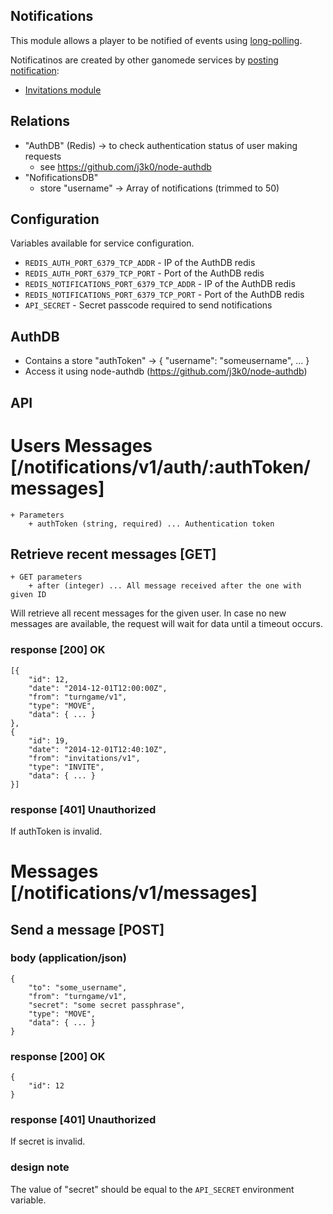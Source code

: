 Notifications
-------------

This module allows a player to be notified of events using [long-polling](#retrieve-recent-messages-get).

Notificatinos are created by other ganomede services by [posting notification](#send-a-message-post):

  * [Invitations module](/api-docs/invitations.md)

Relations
---------

 * "AuthDB" (Redis) -> to check authentication status of user making requests
   * see https://github.com/j3k0/node-authdb
 * "NofificationsDB"
   * store "username" -> Array of notifications (trimmed to 50)

Configuration
-------------

Variables available for service configuration.

 * `REDIS_AUTH_PORT_6379_TCP_ADDR` - IP of the AuthDB redis
 * `REDIS_AUTH_PORT_6379_TCP_PORT` - Port of the AuthDB redis
 * `REDIS_NOTIFICATIONS_PORT_6379_TCP_ADDR` - IP of the AuthDB redis
 * `REDIS_NOTIFICATIONS_PORT_6379_TCP_PORT` - Port of the AuthDB redis
 * `API_SECRET` - Secret passcode required to send notifications

AuthDB
------

 * Contains a store "authToken" -> { "username": "someusername", ... }
 * Access it using node-authdb (https://github.com/j3k0/node-authdb)

API
---

# Users Messages [/notifications/v1/auth/:authToken/messages]

    + Parameters
        + authToken (string, required) ... Authentication token

## Retrieve recent messages [GET]

    + GET parameters
        + after (integer) ... All message received after the one with given ID

Will retrieve all recent messages for the given user. In case no new messages are available, the request will wait for data until a timeout occurs.

### response [200] OK

    [{
        "id": 12,
        "date": "2014-12-01T12:00:00Z",
        "from": "turngame/v1",
        "type": "MOVE",
        "data": { ... }
    },
    {
        "id": 19,
        "date": "2014-12-01T12:40:10Z",
        "from": "invitations/v1",
        "type": "INVITE",
        "data": { ... }
    }]

### response [401] Unauthorized

If authToken is invalid.

# Messages [/notifications/v1/messages]

## Send a message [POST]

### body (application/json)

    {
        "to": "some_username",
        "from": "turngame/v1",
        "secret": "some secret passphrase",
        "type": "MOVE",
        "data": { ... }
    }

### response [200] OK

    {
        "id": 12
    }

### response [401] Unauthorized

If secret is invalid.

### design note

The value of "secret" should be equal to the `API_SECRET` environment variable.

